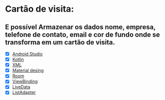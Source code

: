 # Cartão de visita:

  ## E possível Armazenar os dados nome, empresa, telefone de contato, email e cor de fundo onde se transforma em um cartão de visita.  
 
 - [x] [Android Studio](https://developer.android.com/studio?hl=pt&gclsrc=aw.ds&gclid=Cj0KCQiAk4aOBhCTARIsAFWFP9GJFuME6UxG4cgkUFzeBFgfa0b1XHhdBN9EPVe4G0To3rPTH6PDaw8aAr80EALw_wcB)
- [x] [Kotlin](https://developer.android.com/kotlin?hl=pt&gclsrc=aw.ds&gclid=Cj0KCQiAk4aOBhCTARIsAFWFP9EYXeWC3amRzUtIkC9bwzgZbb4IUHqbp6vk8MgYOZ--DXlN1S484cUaAtvfEALw_wcB)
- [x] [XML](https://developer.android.com/guide/topics/manifest/manifest-intro?gclsrc=aw.ds&gclid=Cj0KCQiAk4aOBhCTARIsAFWFP9GgxOFGyEUBS_kUYd_6Zq1mPFL0iYbW588UovfFmujkYNoX7RrAolcaAj6fEALw_wcB) 
- [x] [Material desing](https://material.io/design)
- [x] [Room](https://developer.android.com/jetpack/androidx/releases/room?gclsrc=aw.ds&gclid=Cj0KCQiAk4aOBhCTARIsAFWFP9FAMP6Z92ntO4lzEOfkxBoEjXhgF5fSQUiqo8O0gVYPn0Oai87FfAaAmrIEALw_wcB)
- [x] [ViewBinding](https://developer.android.com/topic/libraries/view-binding)
- [x] [LiveData](https://developer.android.com/topic/libraries/architecture/livedata?hl=pt-br)
- [x] [ListAdapter](https://medium.com/android-dev-br/como-criar-um-listadapter-usando-kotlin-1f2259840ebc)

